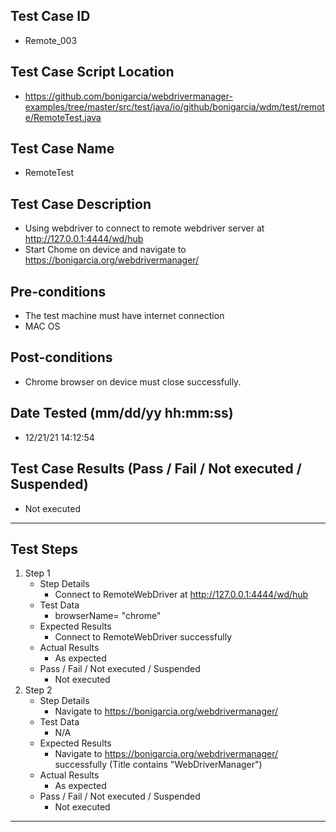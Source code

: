## Test Case ID
* Remote_003
## Test Case Script Location
* https://github.com/bonigarcia/webdrivermanager-examples/tree/master/src/test/java/io/github/bonigarcia/wdm/test/remote/RemoteTest.java
## Test Case Name
* RemoteTest
## Test Case Description
* Using webdriver to connect to remote webdriver server at http://127.0.0.1:4444/wd/hub
* Start Chome on device and navigate to https://bonigarcia.org/webdrivermanager/
## Pre-conditions
* The test machine must have internet connection
* MAC OS
## Post-conditions
* Chrome browser on device must close successfully.
## Date Tested (mm/dd/yy hh:mm:ss)
* 12/21/21 14:12:54
## Test Case Results (Pass / Fail / Not executed / Suspended)
* Not executed
---
## Test Steps
1. Step 1
	* Step Details
		* Connect to RemoteWebDriver at http://127.0.0.1:4444/wd/hub
	* Test Data
		* browserName= "chrome"
	* Expected Results
		* Connect to RemoteWebDriver successfully
	* Actual Results
		* As expected
	* Pass / Fail / Not executed / Suspended
		* Not executed
2. Step 2
	* Step Details
		* Navigate to https://bonigarcia.org/webdrivermanager/
	* Test Data
		* N/A
	* Expected Results
		* Navigate to https://bonigarcia.org/webdrivermanager/ successfully (Title contains "WebDriverManager")
	* Actual Results
		* As expected
	* Pass / Fail / Not executed / Suspended
		* Not executed
---
